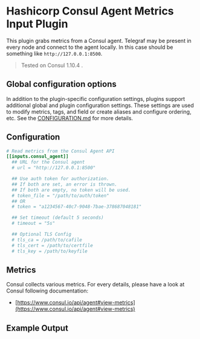 # Hashicorp Consul Agent Metrics Input Plugin

This plugin grabs metrics from a Consul agent. Telegraf may be present in every
node and connect to the agent locally. In this case should be something like
`http://127.0.0.1:8500`.

> Tested on Consul 1.10.4 .

## Global configuration options <!-- @/docs/includes/plugin_config.md -->

In addition to the plugin-specific configuration settings, plugins support
additional global and plugin configuration settings. These settings are used to
modify metrics, tags, and field or create aliases and configure ordering, etc.
See the [CONFIGURATION.md][CONFIGURATION.md] for more details.

[CONFIGURATION.md]: ../../../docs/CONFIGURATION.md

## Configuration

```toml @sample.conf
# Read metrics from the Consul Agent API
[[inputs.consul_agent]]
  ## URL for the Consul agent
  # url = "http://127.0.0.1:8500"

  ## Use auth token for authorization.
  ## If both are set, an error is thrown.
  ## If both are empty, no token will be used.
  # token_file = "/path/to/auth/token"
  ## OR
  # token = "a1234567-40c7-9048-7bae-378687048181"

  ## Set timeout (default 5 seconds)
  # timeout = "5s"

  ## Optional TLS Config
  # tls_ca = /path/to/cafile
  # tls_cert = /path/to/certfile
  # tls_key = /path/to/keyfile
```

## Metrics

Consul collects various metrics. For every details, please have a look at Consul
following documentation:

- [https://www.consul.io/api/agent#view-metrics](https://www.consul.io/api/agent#view-metrics)

## Example Output
